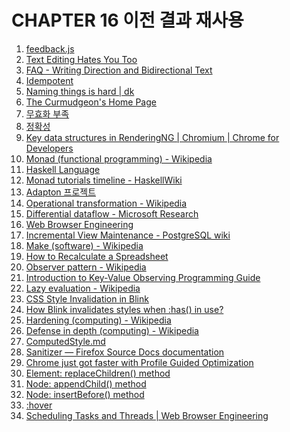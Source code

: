 # CHAPTER 16 이전 결과 재사용

1. [feedback.js](https://browser.engineering/feedback.js)
2. [Text Editing Hates You Too](https://lord.io/text-editing-hates-you-too/)
3. [FAQ - Writing Direction and Bidirectional Text](http://unicode.org/faq/bidi.html)
4. [Idempotent](https://developer.mozilla.org/en-US/docs/Glossary/Idempotent)
5. [Naming things is hard | dk](https://www.karlton.org/2017/12/naming-things-hard/)
6. [The Curmudgeon's Home Page](https://www.karlton.org/karlton/)
7. [무효화 부족](https://developer.chrome.com/docs/chromium/layoutng?hl=ko#under-invalidation)
8. [정확성](https://developer.chrome.com/docs/chromium/layoutng?hl=ko#correctness)
9. [Key data structures in RenderingNG | Chromium | Chrome for Developers](https://developer.chrome.com/articles/renderingng-data-structures/#the-immutablefragment-tree)
10. [Monad (functional programming) - Wikipedia](https://en.wikipedia.org/wiki/Monad_(functional_programming))
11. [Haskell Language](https://www.haskell.org/)
12. [Monad tutorials timeline - HaskellWiki](https://wiki.haskell.org/Monad_tutorials_timeline)
13. [Adapton 프로젝트](https://github.com/adapton)
14. [Operational transformation - Wikipedia](https://en.wikipedia.org/wiki/Operational_transformation)
15. [Differential dataflow - Microsoft Research](https://www.microsoft.com/en-us/research/publication/differential-dataflow/)
16. [Web Browser Engineering](https://browser.engineering)
17. [Incremental View Maintenance - PostgreSQL wiki](https://wiki.postgresql.org/wiki/Incremental_View_Maintenance)
18. [Make (software) - Wikipedia](https://en.wikipedia.org/wiki/Make_(software))
19. [How to Recalculate a Spreadsheet](https://lord.io/spreadsheets/)
20. [Observer pattern - Wikipedia](https://en.wikipedia.org/wiki/Observer_pattern)
21. [Introduction to Key-Value Observing Programming Guide](https://developer.apple.com/library/archive/documentation/Cocoa/Conceptual/KeyValueObserving/KeyValueObserving.html)
22. [Lazy evaluation - Wikipedia](https://en.wikipedia.org/wiki/Lazy_evaluation)
23. [CSS Style Invalidation in Blink](https://chromium.googlesource.com/chromium/src/+/HEAD/third_party/blink/renderer/core/css/style-invalidation.md?pli=1#)
24. [How Blink invalidates styles when :has() in use?](https://blogs.igalia.com/blee/posts/2023/05/31/how-blink-invalidates-styles-when-has-in-use.html)
25. [Hardening (computing) - Wikipedia](https://en.wikipedia.org/wiki/Hardening_(computing))
26. [Defense in depth (computing) - Wikipedia](https://en.wikipedia.org/wiki/Defense_in_depth_(computing))
27. [ComputedStyle.md](https://source.chromium.org/chromium/chromium/src/+/main:third_party/blink/renderer/core/style/ComputedStyle.md)
28. [Sanitizer — Firefox Source Docs documentation](https://firefox-source-docs.mozilla.org/tools/sanitizer/index.html)
29. [Chrome just got faster with Profile Guided Optimization](https://blog.chromium.org/2020/08/chrome-just-got-faster-with-profile.html)
30. [Element: replaceChildren() method](https://developer.mozilla.org/en-US/docs/Web/API/Element/replaceChildren)
31. [Node: appendChild() method](https://developer.mozilla.org/en-US/docs/Web/API/Node/appendChild)
32. [Node: insertBefore() method](https://developer.mozilla.org/en-US/docs/Web/API/Node/insertBefore)
33. [:hover](https://developer.mozilla.org/en-US/docs/Web/CSS/:hover)
34. [Scheduling Tasks and Threads | Web Browser Engineering](https://browser.engineering/scheduling.html#threaded-style-and-layout)